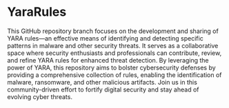 # YaraRules

This GitHub repository branch focuses on the development and sharing of YARA rules—an effective means of identifying and detecting specific patterns in malware and other security threats. It serves as a collaborative space where security enthusiasts and professionals can contribute, review, and refine YARA rules for enhanced threat detection. By leveraging the power of YARA, this repository aims to bolster cybersecurity defenses by providing a comprehensive collection of rules, enabling the identification of malware, ransomware, and other malicious artifacts. Join us in this community-driven effort to fortify digital security and stay ahead of evolving cyber threats.
